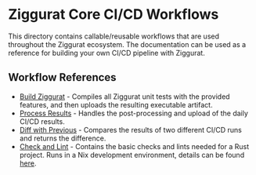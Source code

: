 # Ziggurat Core CI/CD Workflows

This directory contains callable/reusable workflows that are used throughout the Ziggurat ecosystem. The documentation can be used as a reference for building your own CI/CD pipeline with Ziggurat.

## Workflow References

- [Build Ziggurat](./build-ziggurat.yml) - Compiles all Ziggurat unit tests with the provided features, and then uploads the resulting executable artifact.
- [Process Results](./process-results.yml) - Handles the post-processing and upload of the daily CI/CD results.
- [Diff with Previous](./diff-with-previous.yml) - Compares the results of two different CI/CD runs and returns the difference.
- [Check and Lint](./check-and-lint.yml) - Contains the basic checks and lints needed for a Rust project. Runs in a Nix development environment, details can be found [here](../../flake.nix).
